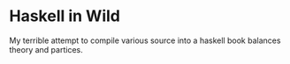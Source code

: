 # Haskell in Wild

My terrible attempt to compile various source into a haskell book balances theory and partices.

